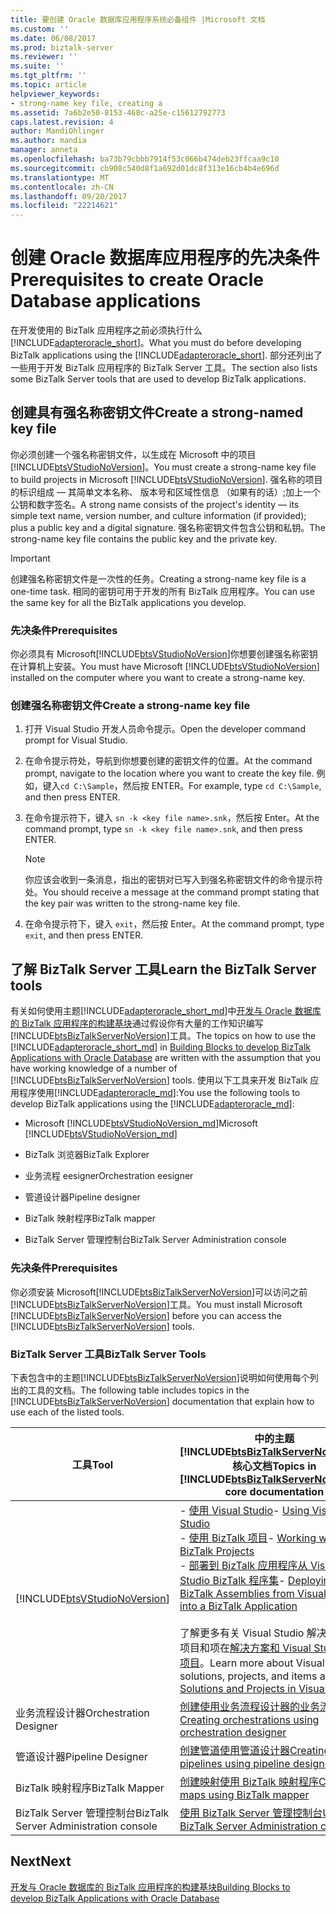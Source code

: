 ```yaml
---
title: 要创建 Oracle 数据库应用程序系统必备组件 |Microsoft 文档
ms.custom: ''
ms.date: 06/08/2017
ms.prod: biztalk-server
ms.reviewer: ''
ms.suite: ''
ms.tgt_pltfrm: ''
ms.topic: article
helpviewer_keywords:
- strong-name key file, creating a
ms.assetid: 7a6b2e50-8153-468c-a25e-c15612792773
caps.latest.revision: 4
author: MandiOhlinger
ms.author: mandia
manager: anneta
ms.openlocfilehash: ba73b79cbbb7914f53c066b474deb23ffcaa9c10
ms.sourcegitcommit: cb908c540d8f1a692d01dc8f313e16cb4b4e696d
ms.translationtype: MT
ms.contentlocale: zh-CN
ms.lasthandoff: 09/20/2017
ms.locfileid: "22214621"
---
```

# <a name="prerequisites-to-create-oracle-database-applications"></a><span data-ttu-id="7ec5f-102">创建 Oracle 数据库应用程序的先决条件</span><span class="sxs-lookup"><span data-stu-id="7ec5f-102">Prerequisites to create Oracle Database applications</span></span>
<span data-ttu-id="7ec5f-103">在开发使用的 BizTalk 应用程序之前必须执行什么[!INCLUDE[adapteroracle_short](../../includes/adapteroracle-short-md.md)]。</span><span class="sxs-lookup"><span data-stu-id="7ec5f-103">What you must do before developing BizTalk applications using the [!INCLUDE[adapteroracle_short](../../includes/adapteroracle-short-md.md)].</span></span> <span data-ttu-id="7ec5f-104">部分还列出了一些用于开发 BizTalk 应用程序的 BizTalk Server 工具。</span><span class="sxs-lookup"><span data-stu-id="7ec5f-104">The section also lists some BizTalk Server tools that are used to develop BizTalk applications.</span></span>  
  
## <a name="create-a-strong-named-key-file"></a><span data-ttu-id="7ec5f-105">创建具有强名称密钥文件</span><span class="sxs-lookup"><span data-stu-id="7ec5f-105">Create a strong-named key file</span></span>

<span data-ttu-id="7ec5f-106">你必须创建一个强名称密钥文件，以生成在 Microsoft 中的项目[!INCLUDE[btsVStudioNoVersion](../../includes/btsvstudionoversion-md.md)]。</span><span class="sxs-lookup"><span data-stu-id="7ec5f-106">You must create a strong-name key file to build projects in Microsoft [!INCLUDE[btsVStudioNoVersion](../../includes/btsvstudionoversion-md.md)].</span></span> <span data-ttu-id="7ec5f-107">强名称的项目的标识组成 — 其简单文本名称、 版本号和区域性信息 （如果有的话）;加上一个公钥和数字签名。</span><span class="sxs-lookup"><span data-stu-id="7ec5f-107">A strong name consists of the project's identity — its simple text name, version number, and culture information (if provided); plus a public key and a digital signature.</span></span> <span data-ttu-id="7ec5f-108">强名称密钥文件包含公钥和私钥。</span><span class="sxs-lookup"><span data-stu-id="7ec5f-108">The strong-name key file contains the public key and the private key.</span></span>  
  
> [!IMPORTANT]
>  <span data-ttu-id="7ec5f-109">创建强名称密钥文件是一次性的任务。</span><span class="sxs-lookup"><span data-stu-id="7ec5f-109">Creating a strong-name key file is a one-time task.</span></span> <span data-ttu-id="7ec5f-110">相同的密钥可用于开发的所有 BizTalk 应用程序。</span><span class="sxs-lookup"><span data-stu-id="7ec5f-110">You can use the same key for all the BizTalk applications you develop.</span></span>  
  
### <a name="prerequisites"></a><span data-ttu-id="7ec5f-111">先决条件</span><span class="sxs-lookup"><span data-stu-id="7ec5f-111">Prerequisites</span></span>  
 <span data-ttu-id="7ec5f-112">你必须具有 Microsoft[!INCLUDE[btsVStudioNoVersion](../../includes/btsvstudionoversion-md.md)]你想要创建强名称密钥在计算机上安装。</span><span class="sxs-lookup"><span data-stu-id="7ec5f-112">You must have Microsoft [!INCLUDE[btsVStudioNoVersion](../../includes/btsvstudionoversion-md.md)] installed on the computer where you want to create a strong-name key.</span></span>  
  
### <a name="create-a-strong-name-key-file"></a><span data-ttu-id="7ec5f-113">创建强名称密钥文件</span><span class="sxs-lookup"><span data-stu-id="7ec5f-113">Create a strong-name key file</span></span>  
  
1.  <span data-ttu-id="7ec5f-114">打开 Visual Studio 开发人员命令提示。</span><span class="sxs-lookup"><span data-stu-id="7ec5f-114">Open the developer command prompt for Visual Studio.</span></span>  
  
2.  <span data-ttu-id="7ec5f-115">在命令提示符处，导航到你想要创建的密钥文件的位置。</span><span class="sxs-lookup"><span data-stu-id="7ec5f-115">At the command prompt, navigate to the location where you want to create the key file.</span></span> <span data-ttu-id="7ec5f-116">例如，键入`cd C:\Sample`，然后按 ENTER。</span><span class="sxs-lookup"><span data-stu-id="7ec5f-116">For example, type `cd C:\Sample`, and then press ENTER.</span></span>  
  
3.  <span data-ttu-id="7ec5f-117">在命令提示符下，键入 `sn -k <key file name>.snk`，然后按 Enter。</span><span class="sxs-lookup"><span data-stu-id="7ec5f-117">At the command prompt, type `sn -k <key file name>.snk`, and then press ENTER.</span></span>  
  
    > [!NOTE]
    >  <span data-ttu-id="7ec5f-118">你应该会收到一条消息，指出的密钥对已写入到强名称密钥文件的命令提示符处。</span><span class="sxs-lookup"><span data-stu-id="7ec5f-118">You should receive a message at the command prompt stating that the key pair was written to the strong-name key file.</span></span>  
  
4.  <span data-ttu-id="7ec5f-119">在命令提示符下，键入 `exit`，然后按 Enter。</span><span class="sxs-lookup"><span data-stu-id="7ec5f-119">At the command prompt, type `exit`, and then press ENTER.</span></span>  
  
## <a name="learn-the-biztalk-server-tools"></a><span data-ttu-id="7ec5f-120">了解 BizTalk Server 工具</span><span class="sxs-lookup"><span data-stu-id="7ec5f-120">Learn the BizTalk Server tools</span></span>

<span data-ttu-id="7ec5f-121">有关如何使用主题[!INCLUDE[adapteroracle_short_md](../../includes/adapteroracle-short-md.md)]中[开发与 Oracle 数据库的 BizTalk 应用程序的构建基块](../../adapters-and-accelerators/adapter-oracle-database/building-blocks-to-develop-biztalk-applications-with-oracle-database.md)通过假设你有大量的工作知识编写[!INCLUDE[btsBizTalkServerNoVersion](../../includes/btsbiztalkservernoversion-md.md)]工具。</span><span class="sxs-lookup"><span data-stu-id="7ec5f-121">The topics on how to use the [!INCLUDE[adapteroracle_short_md](../../includes/adapteroracle-short-md.md)] in [Building Blocks to develop BizTalk Applications with Oracle Database](../../adapters-and-accelerators/adapter-oracle-database/building-blocks-to-develop-biztalk-applications-with-oracle-database.md) are written with the assumption that you have working knowledge of a number of [!INCLUDE[btsBizTalkServerNoVersion](../../includes/btsbiztalkservernoversion-md.md)] tools.</span></span> <span data-ttu-id="7ec5f-122">使用以下工具来开发 BizTalk 应用程序使用[!INCLUDE[adapteroracle_md](../../includes/adapteroracle-md.md)]:</span><span class="sxs-lookup"><span data-stu-id="7ec5f-122">You use the following tools to develop BizTalk applications using the [!INCLUDE[adapteroracle_md](../../includes/adapteroracle-md.md)]:</span></span>  
  
-   <span data-ttu-id="7ec5f-123">Microsoft [!INCLUDE[btsVStudioNoVersion_md](../../includes/btsvstudionoversion-md.md)]</span><span class="sxs-lookup"><span data-stu-id="7ec5f-123">Microsoft [!INCLUDE[btsVStudioNoVersion_md](../../includes/btsvstudionoversion-md.md)]</span></span> 
  
-   <span data-ttu-id="7ec5f-124">BizTalk 浏览器</span><span class="sxs-lookup"><span data-stu-id="7ec5f-124">BizTalk Explorer</span></span>  
  
-   <span data-ttu-id="7ec5f-125">业务流程 eesigner</span><span class="sxs-lookup"><span data-stu-id="7ec5f-125">Orchestration eesigner</span></span>  
  
-   <span data-ttu-id="7ec5f-126">管道设计器</span><span class="sxs-lookup"><span data-stu-id="7ec5f-126">Pipeline designer</span></span>  
  
-   <span data-ttu-id="7ec5f-127">BizTalk 映射程序</span><span class="sxs-lookup"><span data-stu-id="7ec5f-127">BizTalk mapper</span></span>  
  
-   <span data-ttu-id="7ec5f-128">BizTalk Server 管理控制台</span><span class="sxs-lookup"><span data-stu-id="7ec5f-128">BizTalk Server Administration console</span></span>  
  
### <a name="prerequisites"></a><span data-ttu-id="7ec5f-129">先决条件</span><span class="sxs-lookup"><span data-stu-id="7ec5f-129">Prerequisites</span></span>  
 <span data-ttu-id="7ec5f-130">你必须安装 Microsoft[!INCLUDE[btsBizTalkServerNoVersion](../../includes/btsbiztalkservernoversion-md.md)]可以访问之前[!INCLUDE[btsBizTalkServerNoVersion](../../includes/btsbiztalkservernoversion-md.md)]工具。</span><span class="sxs-lookup"><span data-stu-id="7ec5f-130">You must install Microsoft [!INCLUDE[btsBizTalkServerNoVersion](../../includes/btsbiztalkservernoversion-md.md)] before you can access the [!INCLUDE[btsBizTalkServerNoVersion](../../includes/btsbiztalkservernoversion-md.md)] tools.</span></span>  
  
### <a name="biztalk-server-tools"></a><span data-ttu-id="7ec5f-131">BizTalk Server 工具</span><span class="sxs-lookup"><span data-stu-id="7ec5f-131">BizTalk Server Tools</span></span>  
 <span data-ttu-id="7ec5f-132">下表包含中的主题[!INCLUDE[btsBizTalkServerNoVersion](../../includes/btsbiztalkservernoversion-md.md)]说明如何使用每个列出的工具的文档。</span><span class="sxs-lookup"><span data-stu-id="7ec5f-132">The following table includes topics in the [!INCLUDE[btsBizTalkServerNoVersion](../../includes/btsbiztalkservernoversion-md.md)] documentation that explain how to use each of the listed tools.</span></span>  
  
|<span data-ttu-id="7ec5f-133">工具</span><span class="sxs-lookup"><span data-stu-id="7ec5f-133">Tool</span></span>|<span data-ttu-id="7ec5f-134">中的主题[!INCLUDE[btsBizTalkServerNoVersion](../../includes/btsbiztalkservernoversion-md.md)]核心文档</span><span class="sxs-lookup"><span data-stu-id="7ec5f-134">Topics in [!INCLUDE[btsBizTalkServerNoVersion](../../includes/btsbiztalkservernoversion-md.md)] core documentation</span></span>|  
|---|---|  
|[!INCLUDE[btsVStudioNoVersion](../../includes/btsvstudionoversion-md.md)]|<span data-ttu-id="7ec5f-135">-   [使用 Visual Studio](../../core/using-visual-studio.md)</span><span class="sxs-lookup"><span data-stu-id="7ec5f-135">-   [Using Visual Studio](../../core/using-visual-studio.md)</span></span> <br /><span data-ttu-id="7ec5f-136">-   [使用 BizTalk 项目](../../core/working-with-biztalk-projects.md)</span><span class="sxs-lookup"><span data-stu-id="7ec5f-136">-   [Working with BizTalk Projects](../../core/working-with-biztalk-projects.md)</span></span><br /><span data-ttu-id="7ec5f-137">-   [部署到 BizTalk 应用程序从 Visual Studio BizTalk 程序集](../../core/deploying-biztalk-assemblies-from-visual-studio-into-a-biztalk-application.md)</span><span class="sxs-lookup"><span data-stu-id="7ec5f-137">-   [Deploying BizTalk Assemblies from Visual Studio into a BizTalk Application](../../core/deploying-biztalk-assemblies-from-visual-studio-into-a-biztalk-application.md)</span></span><br /><br /> <span data-ttu-id="7ec5f-138">了解更多有关 Visual Studio 解决方案、 项目和项在[解决方案和 Visual Studio 中的项目](https://msdn.microsoft.com/library/b142f8e7.aspx)。</span><span class="sxs-lookup"><span data-stu-id="7ec5f-138">Learn more about Visual Studio solutions, projects, and items at [Solutions and Projects in Visual Studio](https://msdn.microsoft.com/library/b142f8e7.aspx).</span></span>|  
|<span data-ttu-id="7ec5f-139">业务流程设计器</span><span class="sxs-lookup"><span data-stu-id="7ec5f-139">Orchestration Designer</span></span>|[<span data-ttu-id="7ec5f-140">创建使用业务流程设计器的业务流程</span><span class="sxs-lookup"><span data-stu-id="7ec5f-140">Creating orchestrations using orchestration designer</span></span>](../../core/creating-orchestrations-using-orchestration-designer.md)|  
|<span data-ttu-id="7ec5f-141">管道设计器</span><span class="sxs-lookup"><span data-stu-id="7ec5f-141">Pipeline Designer</span></span>| [<span data-ttu-id="7ec5f-142">创建管道使用管道设计器</span><span class="sxs-lookup"><span data-stu-id="7ec5f-142">Creating pipelines using pipeline designer</span></span>](../../core/creating-pipelines-using-pipeline-designer.md)|  
|<span data-ttu-id="7ec5f-143">BizTalk 映射程序</span><span class="sxs-lookup"><span data-stu-id="7ec5f-143">BizTalk Mapper</span></span>| [<span data-ttu-id="7ec5f-144">创建映射使用 BizTalk 映射程序</span><span class="sxs-lookup"><span data-stu-id="7ec5f-144">Creating maps using BizTalk mapper</span></span>](../../core/creating-maps-using-biztalk-mapper.md)|  
|<span data-ttu-id="7ec5f-145">BizTalk Server 管理控制台</span><span class="sxs-lookup"><span data-stu-id="7ec5f-145">BizTalk Server Administration console</span></span>|[<span data-ttu-id="7ec5f-146">使用 BizTalk Server 管理控制台</span><span class="sxs-lookup"><span data-stu-id="7ec5f-146">Using the BizTalk Server Administration console</span></span>](../../core/using-the-biztalk-server-administration-console.md)|  
  
## <a name="next"></a><span data-ttu-id="7ec5f-147">Next</span><span class="sxs-lookup"><span data-stu-id="7ec5f-147">Next</span></span>
[<span data-ttu-id="7ec5f-148">开发与 Oracle 数据库的 BizTalk 应用程序的构建基块</span><span class="sxs-lookup"><span data-stu-id="7ec5f-148">Building Blocks to develop BizTalk Applications with Oracle Database</span></span>](../../adapters-and-accelerators/adapter-oracle-database/building-blocks-to-develop-biztalk-applications-with-oracle-database.md)